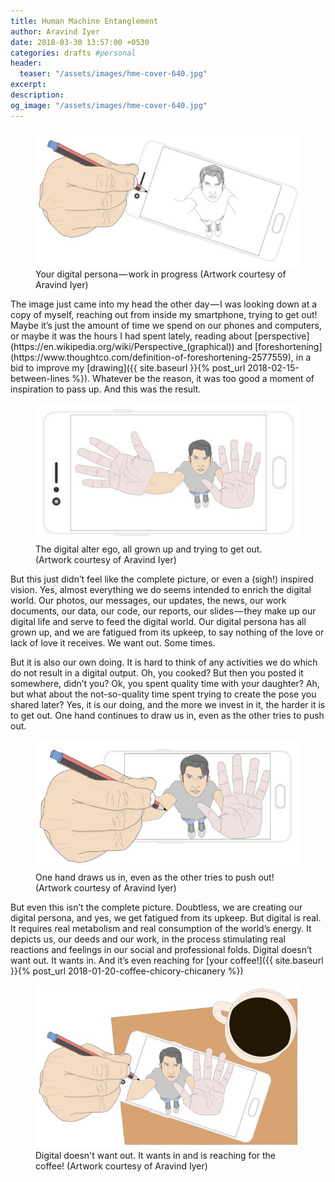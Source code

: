 ```yaml
---
title: Human Machine Entanglement
author: Aravind Iyer
date: 2018-03-30 13:57:00 +0530
categories: drafts #personal
header:
  teaser: "/assets/images/hme-cover-640.jpg"
excerpt:
description:
og_image: "/assets/images/hme-cover-640.jpg"
---
```

<figure>
  <a href="/assets/images/hme-cover.jpg">
    <img src="/assets/images/hme-cover-640.jpg" alt="Hand drawing a sketch inside a smartphone">
  </a>
  <figcaption>Your digital persona — work in progress (Artwork courtesy of Aravind Iyer)</figcaption>
</figure>
The image just came into my head the other day — I was looking down at a copy of myself, reaching out from inside my smartphone, trying to get out! Maybe it’s just the amount of time we spend on our phones and computers, or maybe it was the hours I had spent lately, reading about [perspective](https://en.wikipedia.org/wiki/Perspective_(graphical)) and [foreshortening](https://www.thoughtco.com/definition-of-foreshortening-2577559), in a bid to improve my [drawing]({{ site.baseurl }}{% post_url 2018-02-15-between-lines %}). Whatever be the reason, it was too good a moment of inspiration to pass up. And this was the result.

<figure>
  <a href="/assets/images/digital-self-push.jpg">
    <img src="/assets/images/digital-self-push-640.jpg" alt="Sketch of person trying to get out of the smartphone">
  </a>
  <figcaption>The digital alter ego, all grown up and trying to get out. (Artwork courtesy of Aravind Iyer)</figcaption>
</figure>

But this just didn’t feel like the complete picture, or even a (sigh!) inspired vision. Yes, almost everything we do seems intended to enrich the digital world. Our photos, our messages, our updates, the news, our work documents, our data, our code, our reports, our slides — they make up our digital life and serve to feed the digital world. Our digital persona has all grown up, and we are fatigued from its upkeep, to say nothing of the love or lack of love it receives. We want out. Some times.

But it is also our own doing. It is hard to think of any activities we do which do not result in a digital output. Oh, you cooked? But then you posted it somewhere, didn’t you? Ok, you spent quality time with your daughter? Ah, but what about the not-so-quality time spent trying to create the pose you shared later? Yes, it is our doing, and the more we invest in it, the harder it is to get out. One hand continues to draw us in, even as the other tries to push out.

<figure>
  <a href="/assets/images/more-entanglement.jpg">
    <img src="/assets/images/more-entanglement-640.jpg" alt="Sketch of person sketching himself while also trying to get out of the smartphone">
  </a>
  <figcaption>One hand draws us in, even as the other tries to push out! (Artwork courtesy of Aravind Iyer)</figcaption>
</figure>

But even this isn’t the complete picture. Doubtless, we are creating our digital persona, and yes, we get fatigued from its upkeep. But digital is real. It requires real metabolism and real consumption of the world’s energy. It depicts us, our deeds and our work, in the process stimulating real reactions and feelings in our social and professional folds. Digital doesn’t want out. It wants in. And it’s even reaching for [your coffee!]({{ site.baseurl }}{% post_url 2018-01-20-coffee-chicory-chicanery %})

<figure>
  <a href="/assets/images/entanglement-coffee.jpg">
    <img src="/assets/images/entanglement-coffee-640.jpg" alt="Sketch of person sketching himself while also trying to reach out of the smartphone for the coffee on the table">
  </a>
  <figcaption>Digital doesn't want out. It wants in and is reaching for the coffee! (Artwork courtesy of Aravind Iyer)</figcaption>
</figure>
